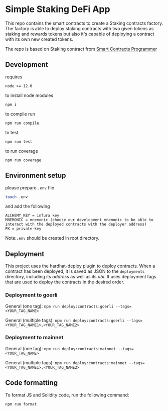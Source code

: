 # Simple Staking DeFi App
This repo contains the smart contracts to create a Staking contracts factory. The factory is able to deploy staking contracts with two given tokens as staking and rewards tokens but also it's capable of deploying a contract with its own new created tokens.

The repo is based on Staking contract from [Smart Contracts Programmer](https://www.youtube.com/watch?v=OJ-IRzCYSXI&ab_channel=SmartContractProgrammer)

## Development

requires

```
node >= 12.0
```

to install node modules

```
npm i
```

to compile run

```
npm run compile
```

to test

```
npm run test
```

to run coverage

```
npm run coverage
```

## Environment setup

please prepare `.env` file

```bash
touch .env
```

and add the following

```
ALCHEMY_KEY = infura key
MNEMONIC = mnemonic (choose our development mnemonic to be able to interact with the deployed contracts with the deployer address)
PK = private-key
```

Note:`.env` should be created in root directory.

## Deployment

This project uses the hardhat-deploy plugin to deploy contracts. When a contract has been deployed, it is saved as JSON to the `deployments` directory, including its _address_ as well as its _abi_. It uses deployment tags that are used to deploy the contracts in the desired order.

### Deployment to goerli

General (one tag):
`npm run deploy:contracts:goerli --tags=<YOUR_TAG_NAME>`

General (multiple tags):
`npm run deploy:contracts:goerli --tags=<YOUR_TAG_NAME1>,<YOUR_TAG_NAME2>`


### Deployment to mainnet

General (one tag):
`npm run deploy:contracts:mainnet --tags=<YOUR_TAG_NAME>`

General (multiple tags):
`npm run deploy:contracts:mainnet --tags=<YOUR_TAG_NAME1>,<YOUR_TAG_NAME2>`

<!-- ## Run frontend

After having installed all the modules, run the following command to run a basic frontend to interact with the DAO.

```
npm run serve
```
Port will be configured in the `.env` file by the name of "NEXT_PUBLIC_PORT". -->

## Code formatting

To format JS and Solidity code, run the following command:

`npm run format`